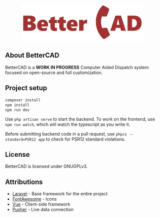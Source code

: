 <p align="center"><img src="resources/img/BetterCAD-433.png" width="400"></p>

## About BetterCAD

BetterCAD is a **WORK IN PROGRESS** Computer Aided Dispatch system focused on
open-source and full customization.

## Project setup

```shell
composer install
npm install
npm run dev
```

Use `php artisan serve` to start the backend. To work on the frontend,
use `npm run watch`, which will watch the typescript as you write it.

Before submitting backend code in a pull request, use
`phpcs --standard=PSR12 app` to check for PSR12 standard violations.

## License

BetterCAD is licensed under GNUGPLv3.

## Attributions

- [Laravel](https://github.com/laravel/laravel.git) - Base framework for the entire project
- [FontAwesome](https://fontawesome.com) - Icons
- [Vue](https://github.com/vuejs/vue) - Client-side framework
- [Pusher](https://pusher.com) - Live data connection
